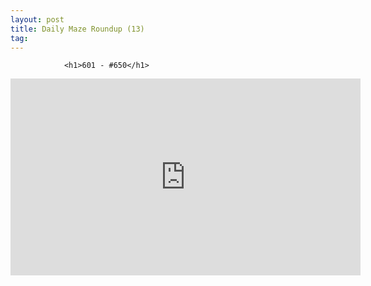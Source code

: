 ```yaml
---
layout: post
title: Daily Maze Roundup (13)
tag: 
---
```



                <h1>601 - #650</h1>
<iframe width="560" height="315" src="https://www.youtube.com/embed/LOz8U7HrMVk" frameborder="0" allowfullscreen></iframe>
            
